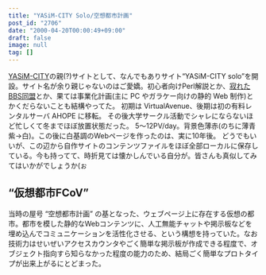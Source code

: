 ```yaml
---
title: "YASiM-CITY Solo/空想都市計画"
post_id: "2706"
date: "2000-04-20T00:00:49+09:00"
draft: false
image: null
tag: []
---
```



[YASiM-CITY](/363)の親(?)サイトとして、なんでもありサイト“YASiM-CITY solo”を開設。サイト名が余り親じゃないのはご愛嬌。初心者向けPerl解説とか、[寂れたBBS同盟](/declined)とか、果ては事業化計画(主に PC やガラケー向けの静的 Web 制作)とかくだらないことも結構やってた。  初期は VirtualAvenue、後期は初の有料レンタルサーバ AHOPE に移転。 その後大学サークル活動でシャレにならないほど忙しくて冬までほぼ放置状態だった。 5～12PV/day。背景色薄赤(のちに薄青紫→白)。この後に白基調のWebページを作ったのは、実に10年後。 どうでもいいが、この辺から自作サイトのコンテンツファイルをほぼ全部ローカルに保存している。今も持ってて、時折見ては懐かしんでいる自分が。皆さんも真似してみてはいかがでしょうか(ぉ
## “仮想都市FCoV”
当時の屋号 “空想都市計画” の基となった、ウェブページ上に存在する仮想の都市。都市を模した静的なWebコンテンツに、人工無能チャットや掲示板などを埋め込んでコミュニケーションを活性化させる、という構想を持っていた。なお技術力はせいぜいアクセスカウンタやごく簡単な掲示板が作成できる程度で、オブジェクト指向すら知らなかった程度の能力のため、結局ごく簡単なプロトタイプが出来上がるにとどまった。
